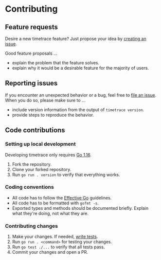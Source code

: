 # Contributing

## Feature requests

Desire a new timetrace feature? Just propose your idea by
[creating an issue](https://github.com/dominikbraun/timetrace/issues/new).

Good feature proposals ...
* explain the problem that the feature solves.
* explain why it would be a desirable feature for the majority of users.

## Reporting issues

If you encounter an unexpected behavior or a bug, feel free to
[file an issue](https://github.com/dominikbraun/timetrace/issues/new). When you
do so, please make sure to ...
* include version information from the output of `timetrace version`.
* provide steps to reproduce the behavior.

## Code contributions

### Setting up local development

Developing timetrace only requires [Go 1.16](https://golang.org/dl/).

1. Fork the repository.
2. Clone your forked repository.
3. Run `go run . version` to verify that everything works.

### Coding conventions

* All code has to follow the [Effective Go](https://golang.org/doc/effective_go.html) guidelines.
* All code has to be formatted with `gofmt -s`.
* Exported types and methods should be documented briefly. Explain what they're doing, not what they are.

### Contributing changes

1. Make your changes. If needed, [write tests](core/timetrace_test.go).
2. Run `go run . <command>` for testing your changes.
3. Run `go test ./...` to verify that all tests pass.
4. Commit your changes and open a PR.
